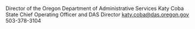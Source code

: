 Director of the Oregon Department of Administrative Services
Katy Coba
State Chief Operating Officer and DAS Director
katy.coba@das.oregon.gov
503-378-3104